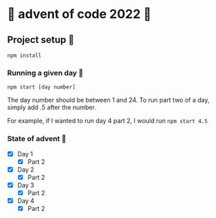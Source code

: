 # 🎁 advent of code 2022 🎁

## Project setup 🎅

```
npm install
```

### Running a given day 🎅

```
npm start [day number]
```

The day number should be between 1 and 24. To run part two of a day, simply add .5 after the number.

For example, if I wanted to run day 4 part 2, I would run `npm start 4.5`

### State of advent 🎅

- [x] Day 1
  - [x] Part 2
- [x] Day 2
  - [x] Part 2
- [x] Day 3
  - [x] Part 2
- [x] Day 4
  - [x] Part 2
